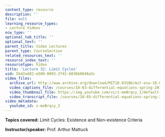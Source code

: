 ```yaml
---
content_type: resource
description: ''
file: null
learning_resource_types:
- Lecture Videos
ocw_type: ''
optional_tab_title: ''
optional_text: ''
parent_title: Video Lectures
parent_type: CourseSection
related_resources_text: ''
resource_index_text: ''
resourcetype: Video
title: 'Lecture 32: Limit Cycles'
uid: 5b42ad82-e500-0093-2f42-6036b0846a5c
video_files:
  archive_url: http://www.archive.org/download/MIT18.03S06/mit-ocw-18.03-lec32-07may2003-220k.mp4
  video_captions_file: /courses/18-03-differential-equations-spring-2010/98a6d6e16f3a5c02938b5a849b37b117_z-meBrqcy_I.vtt
  video_thumbnail_file: https://img.youtube.com/vi/z-meBrqcy_I/default.jpg
  video_transcript_file: /courses/18-03-differential-equations-spring-2010/a496d4e2830f7deff0e769b8ecb8c040_z-meBrqcy_I.pdf
video_metadata:
  youtube_id: z-meBrqcy_I
---
```


**Topics covered:** Limit Cycles: Existence and Non-existence Criteria

**Instructor/speaker:** Prof. Arthur Mattuck